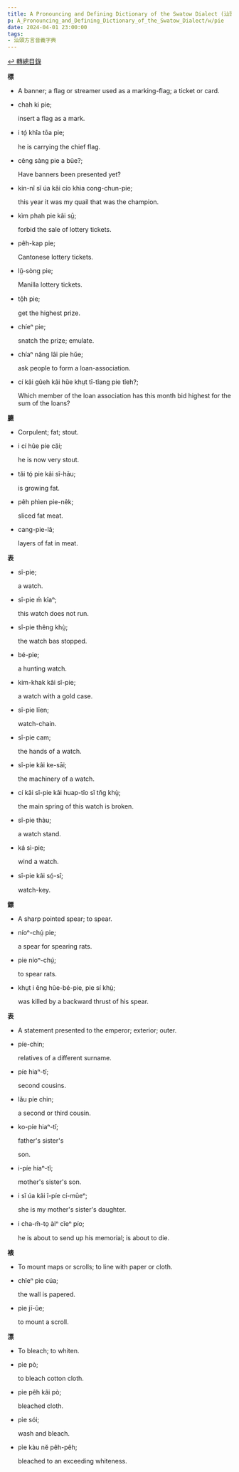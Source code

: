 ```yaml
---
title: A Pronouncing and Defining Dictionary of the Swatow Dialect (汕頭方言音義字典) / pie
p: A_Pronouncing_and_Defining_Dictionary_of_the_Swatow_Dialect/w/pie
date: 2024-04-01 23:00:00
tags: 
- 汕頭方言音義字典
---
```


[↩️ 轉總目錄](/A_Pronouncing_and_Defining_Dictionary_of_the_Swatow_Dialect)


**標**
- A banner; a flag or streamer used as a marking-flag; a ticket or card.

- chah ki pie;

  insert a flag as a mark.

- i tó̤ khîa tōa pie;

  he is carrying the chief flag.

- cêng sàng pie a būe?;

  Have banners been presented yet?

- kin-nî sĭ úa kâi cío khìa cong-chun-pie;

  this year it was my quail that was the champion.

- kìm phah pie kâi sṳ̄;

  forbid the sale of lottery tickets.

- pêh-kap pie;

  Cantonese lottery tickets.

- lṳ̆-sòng pie;

  Manilla lottery tickets.

- tô̤h pie;

  get the highest prize.

- chíeⁿ pie;

  snatch the prize; emulate.

- chíaⁿ nâng lâi pie hŭe;

  ask people to form a loan-association.

- cí kâi gûeh kâi hŭe khṳt tī-tîang pie tîeh?;

  Which member of the loan association has this month bid highest for the sum of the loans?

**臕**
- Corpulent; fat; stout.

- i cí hûe pie căi;

  he is now very stout.

- tăi tó̤ pie kâi sî-hāu;

  is growing fat.

- pêh phìen pie-nêk;

  sliced fat meat.

- cang-pie-lâ;

  layers of fat in meat.

**表**

- sî-pie;

  a watch.

- sî-pie m̄ kîaⁿ;

  this watch does not run.

- sî-pie thêng khṳ̀;

  the watch bas stopped.

- bé-pie;

  a hunting watch.

- kim-khak kâi sî-pie;

  a watch with a gold case.

- sî-pie līen;

  watch-chain.

- sî-pie cam;

  the hands of a watch.

- sî-pie kâi ke-sāi;

  the machinery of a watch.

- cí kâi sî-pie kâi huap-tîo sĭ tn̆g khṳ̀;

  the main spring of this watch is broken.

- sî-pie thàu;

  a watch stand.

- ká sì-pie;

  wind a watch.

- sî-pie kâi só̤-sî;

  watch-key.

**鏢**
- A sharp pointed spear; to spear.

- níoⁿ-chṳ́ pie;

  a spear for spearing rats.

- pie níoⁿ-chṳ́;

  to spear rats.

- khṳt i ēng hûe-bé-pie, pie sí khṳ̀;

  was killed by a backward thrust of his spear.

**表**
- A statement presented to the emperor; exterior; outer.

- píe-chin;

  relatives of a different surname.

- píe hiaⁿ-tĭ;

  second cousins.

- lău píe chin;

  a second or third cousin.

- ko-píe hiaⁿ-tĭ;

  father's sister's 

  son.

- i-píe hiaⁿ-tĭ;

  mother's sister's son.

- i sĭ úa kâi î-píe cí-mūeⁿ;

  she is my mother's sister's daughter.

- i cha-m̄-to̤ àiⁿ cĭeⁿ pío;

  he is about to send up his memorial; is about to die.

**裱**
- To mount maps or scrolls; to line with paper or cloth.

- chîeⁿ pìe cúa;

  the wall is papered.

- pìe jī-ūe;

  to mount a scroll.

**漂**
- To bleach; to whiten.

- pìe pò;

  to bleach cotton cloth.

- pìe pêh kâi pò;

  bleached cloth.

- pìe sói;

  wash and bleach.

- pìe kàu nĕ pêh-pêh;

  bleached to an exceeding whiteness.